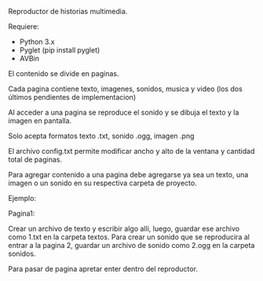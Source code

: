 Reproductor de historias multimedia.

Requiere:
- Python 3.x
- Pyglet (pip install pyglet)
- AVBin

El contenido se divide en paginas.

Cada pagina contiene texto, imagenes, sonidos, musica y video (los dos últimos pendientes de implementacion)

Al acceder a una pagina se reproduce el sonido y se dibuja el texto y la imagen en pantalla.

Solo acepta formatos texto .txt, sonido .ogg, imagen .png

El archivo config.txt permite modificar ancho y alto de la ventana y cantidad total de paginas.

Para agregar contenido a una pagina debe agregarse ya sea un texto, una imagen o un sonido en su respectiva carpeta de proyecto.

Ejemplo:

Pagina1:

Crear un archivo de texto y escribir algo alli, luego, guardar ese archivo como 1.txt en la carpeta textos.
Para crear un sonido que se reproducira al entrar a la pagina 2, guardar un archivo de sonido como 2.ogg en la carpeta sonidos.


Para pasar de pagina apretar enter dentro del reproductor.
